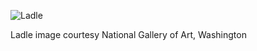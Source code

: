 ![Ladle](https://user-images.githubusercontent.com/5594/57937720-85651d00-7894-11e9-8232-b4714b1d0872.jpg)

Ladle image courtesy National Gallery of Art, Washington